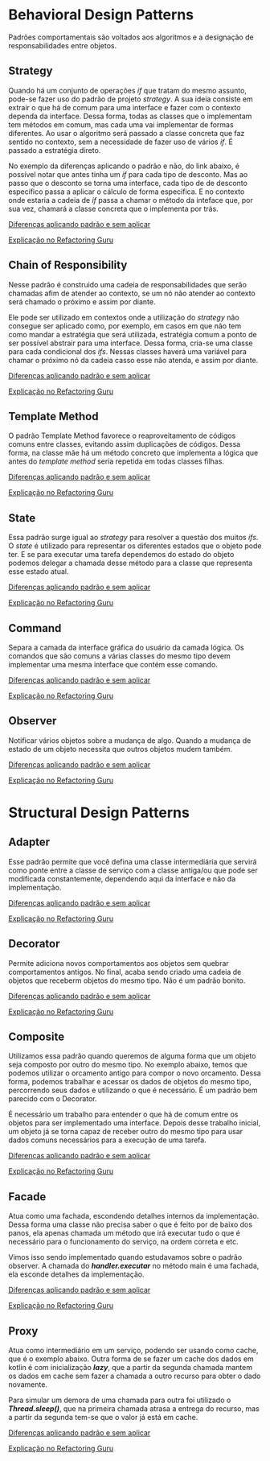 # Behavioral Design Patterns

Padrões comportamentais são voltados aos algoritmos e a designação de responsabilidades entre objetos.

## Strategy

Quando há um conjunto de operações *if* que tratam do mesmo assunto, pode-se fazer uso do padrão de projeto *strategy*.
A sua ideia consiste em extrair o que há de comum para uma interface e fazer com o contexto dependa da interface. Dessa forma, 
todas as classes que o implementam tem métodos em comum, mas cada uma vai implementar de formas diferentes. Ao usar o algoritmo 
será passado a classe concreta que faz sentido no contexto, sem a necessidade de fazer uso de vários *if*. É passado a estratégia direto.

No exemplo da diferenças aplicando o padrão e não, do link abaixo, é possível notar que antes tinha um *if* para cada tipo de desconto. Mas ao passo que o desconto se torna uma interface, cada tipo de de desconto específico passa a aplicar o cálculo de forma específica. 
E no contexto onde estaria a cadeia de *if* passa a chamar o método da inteface que, por sua vez, chamará a classe concreta que o implementa por trás.

[Diferenças aplicando padrão e sem aplicar](https://github.com/opatrickmota/design-patterns/commit/ef882fb2e47e05867b49054dd5c92fe232f7a1eb)

[Explicação no Refactoring Guru](https://refactoring.guru/design-patterns/strategy)

## Chain of Responsibility

Nesse padrão é construido uma cadeia de responsabilidades que serão chamadas afim de atender ao contexto, 
se um nó não atender ao contexto será chamado o próximo e assim por diante.

Ele pode ser utilizado em contextos onde a utilização do *strategy* não consegue ser aplicado como, por exemplo, em casos em que não tem 
como mandar a estratégia que será utilizada, estratégia comum a ponto de ser possível abstrair para uma interface. Dessa forma, cria-se 
uma classe para cada condicional dos *ifs*. Nessas classes haverá uma variável para chamar o próximo nó da cadeia casso esse não atenda, e assim 
por diante. 

[Diferenças aplicando padrão e sem aplicar](https://github.com/opatrickmota/design-patterns/commit/dfcf44d29cbbf7d06ea1cd7e4a09d6dcb816f6fe)

[Explicação no Refactoring Guru](https://refactoring.guru/design-patterns/chain-of-responsibility)

## Template Method

O padrão Template Method favorece o reaproveitamento de códigos comuns entre classes, evitando assim duplicações de códigos. Dessa forma, na
classe mãe há um método concreto que implementa a lógica que antes do *template method* seria repetida em todas classes filhas.

[Diferenças aplicando padrão e sem aplicar](https://github.com/opatrickmota/design-patterns/commit/81db188677da0298229305cf0461306fd0359b5b)

[Explicação no Refactoring Guru](https://refactoring.guru/design-patterns/template-method)

## State

Essa padrão surge igual ao *strategy* para resolver a questão dos muitos *ifs*. O *state* é utilizado para representar os diferentes estados que 
o objeto pode ter. E se para executar uma tarefa dependemos do estado do objeto podemos delegar a chamada desse método para a classe que representa 
esse estado atual.

[Diferenças aplicando padrão e sem aplicar](https://github.com/opatrickmota/design-patterns/commit/f7c11ebf1de0477494f099a42bdffb7fe6319bb4)

[Explicação no Refactoring Guru](https://refactoring.guru/design-patterns/state)

## Command

Separa a camada da interface gráfica do usuário da camada lógica. Os comandos que são comuns a várias classes do mesmo tipo devem implementar uma mesma interface que contém esse comando.

[Diferenças aplicando padrão e sem aplicar](https://github.com/opatrickmota/design-patterns/commit/3caf173df8d64a2d0c1c014ef0abfbe81ac7976e)

[Explicação no Refactoring Guru](https://refactoring.guru/design-patterns/command)

## Observer

Notificar vários objetos sobre a mudança de algo. Quando a mudança de estado de um objeto necessita que outros objetos mudem também.

[Diferenças aplicando padrão e sem aplicar](https://github.com/opatrickmota/design-patterns/commit/464dabcd679ad93769961ad4d6dc3b37d1b09ecc)

[Explicação no Refactoring Guru](https://refactoring.guru/design-patterns/observer)


# Structural Design Patterns

## Adapter

Esse padrão permite que você defina uma classe intermediária que servirá como ponte entre a classe de serviço com a classe antiga/ou que pode ser
modificada constantemente, dependendo aqui da interface e não da implementação.

[Diferenças aplicando padrão e sem aplicar](https://github.com/opatrickmota/design-patterns/commit/84f16b1a8adba8bf9a12aec2b40e75203e0d21c5)

[Explicação no Refactoring Guru](https://refactoring.guru/design-patterns/adapter)

## Decorator

Permite adiciona novos comportamentos aos objetos sem quebrar comportamentos antigos. No final, acaba sendo criado uma cadeia de objetos que
receberm objetos do mesmo tipo. Não é um padrão bonito.

[Diferenças aplicando padrão e sem aplicar](https://github.com/opatrickmota/design-patterns/commit/714dba6123b4fd8682fd0c74255d75c59369162b)

[Explicação no Refactoring Guru](https://refactoring.guru/design-patterns/decorator)


## Composite

Utilizamos essa padrão quando queremos de alguma forma que um objeto seja composto por outro do mesmo tipo. No exemplo abaixo, temos que
podemos utilizar o orcamento antigo para compor o novo orcamento. Dessa forma, podemos trabalhar e acessar os dados de objetos do 
mesmo tipo, percorrendo seus dados e utilizando o que é necessário. É um padrão bem parecido com o Decorator.

É necessário um trabalho para entender o que há de comum entre os objetos para ser implementado uma interface. Depois desse trabalho inicial, 
um objeto já se torna capaz de receber outro do mesmo tipo para usar dados comuns necessários para a execução de uma tarefa.

[Diferenças aplicando padrão e sem aplicar](https://github.com/opatrickmota/design-patterns/commit/457589360a433d2d316a6e8c21e7c293a7e40fe0)

[Explicação no Refactoring Guru](https://refactoring.guru/design-patterns/composite)

## Facade

Atua como uma fachada, escondendo detalhes internos da implementação. Dessa forma uma classe não precisa saber o que é feito por de baixo dos panos, 
ela apenas chamada um método que irá executar tudo o que é necessário para o funcionamento do serviço, na ordem correta e etc.

Vimos isso sendo implementado quando estudavamos sobre o padrão observer. A chamada do **_handler.executar_** no método main é uma fachada, ela 
esconde detalhes da implementação.

[Diferenças aplicando padrão e sem aplicar](https://github.com/opatrickmota/design-patterns/commit/464dabcd679ad93769961ad4d6dc3b37d1b09ecc)

[Explicação no Refactoring Guru](https://refactoring.guru/design-patterns/facade)

## Proxy

Atua como intermediário em um serviço, podendo ser usando como cache, que é o exemplo abaixo. Outra forma de se fazer um cache dos dados em kotlin é 
com inicialização _**lazy**_, que a partir da segunda chamada mantem os dados em cache sem fazer a chamada a outro recurso para obter o dado novamente.

Para simular um demora de uma chamada para outra foi utilizado o _**Thread.sleep()**_, que na primeira chamada atrasa a entrega do recurso, 
mas a partir da segunda tem-se que o valor já está em cache.

[Diferenças aplicando padrão e sem aplicar](https://github.com/opatrickmota/design-patterns/commit/cba04680563b7cecc609f706559c1bacbeaedcaf)

[Explicação no Refactoring Guru](https://refactoring.guru/design-patterns/proxy)
